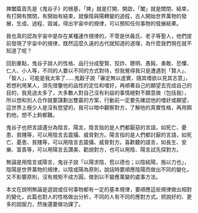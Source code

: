 捭闔篇首先是《鬼谷子》的根基，「捭」就是打開、開啟，「闔」就是關閉、結束，有打開有關閉，有開始有結束，就像陰與陽轉變的過程，古人開始世界萬物的發展，生成、過程、毀滅，得出宇宙中的規律，可以預知任何事物的發展結果。

我也真的認為宇宙中是存在某種運作規律的，不管是伏羲氏、老子等聖人，他們提前發現了宇宙中的規律，既然這麼久遠的古代就知道的道理，為什麼我們現在就不知道了呢？

回到重點，鬼谷子說人的性格、品行分成聖賢、狡詐、聰明、愚鈍、勇敢、恐懼、仁人、小人等，不同的人要以不同的方式對待，但我覺得我只是遭遇到「賢人」、「智人」，可能是我太笨了……鬼穀子說「審定無以虛實，隨其嗜欲以見其志意」，若想利用某人，須先借鑒他的品性的定位和嗜好，再順著自己的願望去完成自己的目的，我見過太多了，大多數人對自己沒有利益的事情絕對不願意做（包括我），所以想和別人合作就要謀劃出雙贏的方案，行動前一定​​要先確認他的嗜好或願望，這世界上極少人是沒有慾望的，我可以暗中觀察對方，了解他的真實性格，再用餌釣他，想不上鉤都難。

鬼谷子也把言語還分為陰言、陽言，陰言指的是人們都厭惡的言語，如死亡、憂患、貧賤等，可以用陰言去震攝、威脅對方。陽言指的是人們都討厭的言語，如死亡、憂患、貧賤等，可以用陰言去震攝、威脅對方。喜歡聽的語言，如長生、安樂、富貴等，可以用陽言去讚美、勸說對方，也可以用陰、陽言試先探對方。

無論是用陰言或陽言，鬼谷子說「以陽求陰，苞以德也；以陰結陽，施以力也」，陰陽是世界萬物的規律，以陰或陽為原則，說話時要順應陰陽而做出不同的變化，又不影響原則，沒有規矩不成方圓，做到以不變應萬變的處事方法。

本文在說明無論是遊說或任何事物都有一定的基本規律，要順應這些規律做出相對的變化，此篇也對人的性格做出分析，不同的人有不同的應對方式。把說好的、更多的說服力，然後還要做功課了。

